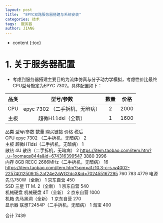 ```yaml
---
layout: post
title:  "EPYC双路服务器搭建与系统安装"
categories: 技术
tags:  服务器
author: JIANG
---
```


* content
{:toc}

# 1. 关于服务器配置
- 考虑到服务器搭建主要目的为流体仿真与分子动力学模拟，考虑性价比最终CPU型号敲定为EPYC 7302。具体配置如下：

| 品类 | 型号/参数 | 数量 | 价格 |
| :----:| :----: | :----: | :----: |
| CPU | epyc 7302 （二手拆机，无暗病） | 2 | 2000 |
| 主板 | 超微H11dsi（全新） | 1 | 1600 |


品类	型号/参数	数量	购买链接	价格	税后	
CPU	epyc 7302 （二手拆机，无暗病）	2				
主板	超微H11dsi（二手拆机，无暗病）	1				
散热	4U 散热（二手拆机，无暗病）	2	https://item.taobao.com/item.htm?_u=1oomaqs844a&id=674316399547	3880	3996	
内存	8GB RECC 2666MHz（二手拆机，无暗病）	16	https://item.taobao.com/item.htm?spm=a1z10.3-c-s.w4002-22574012509.15.2af24e2aWG2dcX&id=702455167295	760	783	4779
电源	先马750W（全新）	1	京东自营	450		
SSD	三星 1T M. 2（全新）	1	京东自营	540		
机械硬盘	机械硬盘 4T（全新）	2	京东自营	1000		
机箱	先马黑洞（全新）	1	京东自营	270		
显示器	联想T2454P（二手拆机，无暗病）	1	淘宝	400		
						
合计				7439		
